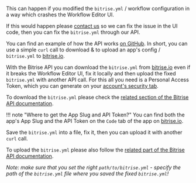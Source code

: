 <p>This can happen if you modified the <code>bitrise.yml</code> / workflow configuration in a way which crashes the Workflow Editor UI.</p>
<p>If this would happen please <a href="https://www.bitrise.io/contact">contact us</a> so we can fix the issue in the UI code,
then you can fix the <code>bitrise.yml</code> through our API.</p>
<p>You can find an example of how the API works <a href="https://github.com/bitrise-io/bitrise/blob/master/_examples/experimentals/upload_download_bitrise_io/bitrise.yml">on GitHub</a>.
In short, you can use a simple <code>curl</code> call to download &amp; to upload an app's config / <code>bitrise.yml</code> to <a href="https://www.bitrise.io">bitrise.io</a>.</p>
<p>With the Bitrise API you can download the <code>bitrise.yml</code> from <a href="https://www.bitrise.io">bitrise.io</a> even if it breaks the Workflow Editor UI,
fix it locally and then upload the fixed <code>bitrise.yml</code> with another API call. For this all you need is a Personal Access Token, which you can generate on your <a href="https://www.bitrise.io/me/profile#/security">account's security tab</a>.</p>
<p>To download the <code>bitrise.yml</code> please check the <a href="/api/v0.1/#get-appsapp-slugbitriseyml">related section of the Bitrise API documentation</a>.</p>
<p>!!! note &quot;Where to get the App Slug and API Token?&quot;
You can find both the app's App Slug and the API Token on the <code>Code</code> tab of the app
on <a href="https://www.bitrise.io">bitrise.io</a>.</p>
<p>Save the <code>bitrise.yml</code> into a file, fix it, then you can upload it with another <code>curl</code> call.</p>
<p>To upload the <code>bitrise.yml</code> please also follow the <a href="/api/v0.1/#post-appsapp-slugbitriseyml">related part of the Bitrise API documentation</a>.</p>
<p><em>Note: make sure that you set the right <code>path/to/bitrise.yml</code> - specify the path of
the <code>bitrise.yml</code> file where you saved the fixed <code>bitrise.yml</code>!</em></p>
